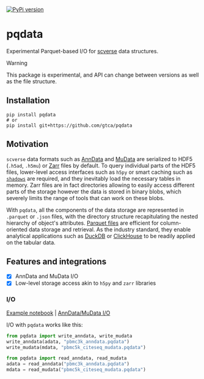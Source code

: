 [![PyPi version](https://img.shields.io/pypi/v/pqdata)](https://pypi.org/project/pqdata)

# pqdata

Experimental Parquet-based I/O for [scverse](https://scverse.org) data structures.

> [!WARNING]
> This package is experimental, and API can change between versions as well as the file structure.

## Installation

```
pip install pqdata
# or
pip install git+https://github.com/gtca/pqdata
```

## Motivation

`scverse` data formats such as [AnnData](https://github.com/scverse/anndata) and [MuData](https://github.com/scverse/mudata) are serialized to HDF5 (`.h5ad`, `.h5mu`) or [Zarr](https://zarr.dev/) files by default. To query individual parts of the HDF5 files, lower-level access interfaces such as `h5py` or smart caching such as [`shadows`](https://github.com/scverse/shadows) are required, and they inevitably load the necessary tables in memory. Zarr files are in fact directories allowing to easily access different parts of the storage however the data is stored in binary blobs, which severely limits the range of tools that can work on these blobs.

With `pqdata`, all the components of the data storage are represented in `.parquet` or `.json` files, with the directory structure recapitulating the nested hierarchy of object's attributes.
[Parquet files](https://parquet.apache.org/) are efficient for column-oriented data storage and retrieval. As the industry standard, they enable analytical applications such as [DuckDB](https://duckdb.org/docs/data/parquet/overview.html) or [ClickHouse](https://clickhouse.com/docs/en/integrations/data-formats/parquet) to be readily applied on the tabular data.

## Features and integrations

- [x] AnnData and MuData I/O
- [x] Low-level storage access akin to `h5py` and `zarr` libraries

### I/O

[Example notebook](/docs/examples/pqdata-serialization-intro.ipynb) | [AnnData/MuData I/O](/docs/examples/getting-started-anndata-mudata-parquet-serialization.ipynb)

I/O with `pqdata` works like this:

```py
from pqdata import write_anndata, write_mudata
write_anndata(adata, "pbmc3k_anndata.pqdata")
write_mudata(mdata, "pbmc5k_citeseq_mudata.pqdata")

from pqdata import read_anndata, read_mudata
adata = read_anndata("pbmc3k_anndata.pqdata")
mdata = read_mudata("pbmc5k_citeseq_mudata.pqdata")
```
